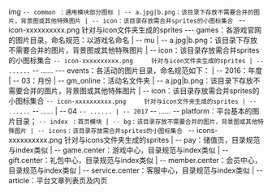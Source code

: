 img
    `-- common ：通用模块部分图标
           | -- a.jpg|b.png：该目录下存放不需要合并的图片，背景图或其他特殊图片
           | -- icon：该目录存放需合并sprites的小图标集合
           ` -- icon-xxxxxxxxxx.png     针对与icon文件夹生成的sprites
    --- games：各游戏官网的图片目录，命名规范：以游戏名命名
           | -- mu
                | -- a.jpg|b.png：该目录下存放不需要合并的图片，背景图或其他特殊图片
                | -- icon：该目录存放需合并sprites的小图标集合
                ` -- icon-xxxxxxxxxx.png     针对与icon文件夹生成的sprites
           | -- ......
           ` -- ......
    --- events：各活动的图片目录，命名规范如下：
           | -- 2016：年度
                | -- 03：月份
                     | -- gm_online：活动名文件夹
                            | -- a.jpg|b.png：该目录下存放不需要合并的图片，背景图或其他特殊图片
                            | -- icon：该目录存放需合并sprites的小图标集合
                            ` -- icon-xxxxxxxxxx.png     针对与icon文件夹生成的sprites
                     | -- ......
                     ` -- ......
                | -- 04
                     ` -- ......
           | -- 2017
           ` -- ......
     -- platform：平台基本的图片目录；
             `-- index ：首页模块
                   | -- bg：该目录存放不需要合并的图片，背景图或其他特殊图片
                   | -- icons：该目录存放需合并sprites的小图标集合
                   ` -- icons-xxxxxxxxxx.png     针对与icons文件夹生成的sprites
            | -- pay：储值页，目录规范与index类似
            | -- game.center：游戏中心，目录规范与index类似
            | -- gift.center：礼包中心，目录规范与index类似
            | -- member.center：会员中心，目录规范与index类似
            | -- service.center：客服中心，目录规范与index类似
            | -- article：平台文章列表页及内页